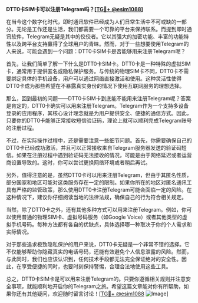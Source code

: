 **DTT0卡SIM卡可以注册Telegram吗？[[TG💪+ @esim1088](https://t.me/s/esim1088)]**

在当今这个数字化时代，即时通讯软件已经成为人们日常生活中不可或缺的一部分。无论是工作还是生活，我们都需要一个可靠的平台来保持联系。而提到即时通讯软件，Telegram无疑是其中的佼佼者。它以其强大的加密功能、丰富的功能特性以及跨平台支持赢得了全球用户的青睐。然而，对于一些想要使用Telegram的人来说，可能会遇到一个问题：DTT0卡SIM卡是否能够用来注册Telegram呢？

首先，让我们简单了解一下什么是DTT0卡SIM卡。DTT0卡是一种特殊的虚拟SIM卡，通常用于提供匿名或隐私保护服务。与传统的物理SIM卡不同，DTT0卡不需要绑定具体的手机设备，用户可以通过网络直接激活和使用。这种灵活性使得DTT0卡成为那些希望在不暴露真实身份的情况下使用互联网服务的理想选择。

那么，回到最初的问题——DTT0卡SIM卡到底能不能用来注册Telegram呢？答案是肯定的，DTT0卡确实可以用来注册Telegram。Telegram作为一个支持多设备登录的应用程序，其核心设计理念就是为用户提供安全、便捷的通信方式。因此，只要你的DTT0卡能够正常接收短信验证码，理论上就可以顺利完成Telegram账号的注册过程。

不过，在实际操作过程中，还是需要注意一些细节问题。首先，你需要确保自己的DTT0卡已经成功激活，并且可以正常接收来自Telegram服务器发送的验证码短信。如果在注册过程中遇到验证码无法接收的情况，可能是由于网络延迟或者运营商设置导致的。这时，你可以尝试更换网络环境或者稍后再试。

另外，值得注意的是，虽然DTT0卡可以用来注册Telegram，但由于其匿名性质，部分国家和地区可能对这类服务存在一定的限制。如果你所在的地区对匿名通讯工具有严格的监管政策，那么使用DTT0卡注册Telegram可能会面临一定的风险。在这种情况下，建议你仔细阅读当地的法律法规，确保自己的行为符合相关规定。

当然，除了DTT0卡之外，还有其他多种方式可以用来注册Telegram。例如，你可以使用普通的物理SIM卡、虚拟号码服务（如Google Voice）或者其他类型的虚拟手机号码。每种方法都有各自的优缺点，具体选择哪一种取决于你的个人需求和实际情况。

对于那些追求极致隐私保护的用户来说，DTT0卡无疑是一个非常不错的选择。它不仅能够帮助你隐藏真实的电话号码，还能有效避免个人信息泄露的风险。然而，与此同时，我们也应该认识到，任何技术手段都无法完全保证绝对的安全性。因此，在享受便捷的同时，也要时刻保持警惕，合理合法地使用这些工具。

总之，DTT0卡SIM卡是可以用来注册Telegram的。只要你遵循相关规则并注意安全事项，就能顺利地开启你的Telegram之旅。希望这篇文章能对你有所帮助，如果你还有其他疑问，欢迎随时留言讨论！[[TG💪+ @esim1088](https://t.me/s/esim1088) ![Image](https://i.postimg.cc/4NQfJmqS/Snipaste-2025-05-13-00-14-12.png)]